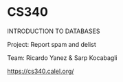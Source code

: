 # CS340
INTRODUCTION TO DATABASES

Project: Report spam and delist

Team: Ricardo Yanez & Sarp Kocabagli

https://cs340.calel.org/
